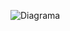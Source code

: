 ![Diagrama](https://cdn.discordapp.com/attachments/742936910019690607/894849291179425832/Metodo_Main_1.jpg)
